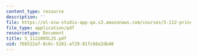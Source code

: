 ```yaml
---
content_type: resource
description: ''
file: https://ol-ocw-studio-app-qa.s3.amazonaws.com/courses/5-112-principles-of-chemical-science-fall-2005/766522af8c6c5281af2981fc68a2db48_5_1122005L25.pdf
file_type: application/pdf
resourcetype: Document
title: 5_1122005L25.pdf
uid: 766522af-8c6c-5281-af29-81fc68a2db48
---
```

